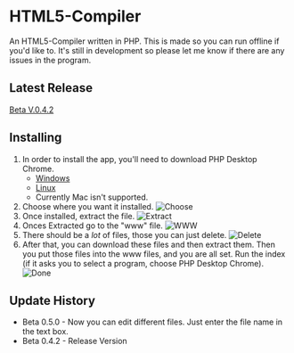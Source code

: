 # HTML5-Compiler
An HTML5-Compiler written in PHP. This is made so you can run offline if you'd like to. It's still in development so please let me know if there are any issues in the program.  

## Latest Release
[Beta V.0.4.2](https://github.com/mamamia5x/HTML5-Compiler/releases/tag/V.0.4.2)  

## Installing
1. In order to install the app, you'll need to download PHP Desktop Chrome.  
   * [Windows](https://github.com/cztomczak/phpdesktop/releases/tag/chrome-v57.0-rc)
   * [Linux](https://github.com/cztomczak/phpdesktop/releases/tag/linux-v72.0)
   * Currently Mac isn't supported. 
2. Choose where you want it installed.
![Choose](https://github.com/mamamia5x/HTML5-Compiler/blob/master/Images/tutorial1.png)
3. Once installed, extract the file.
![Extract](https://github.com/mamamia5x/HTML5-Compiler/blob/master/Images/tutorial2.png)
4. Onces Extracted go to the "www" file.
![WWW](https://github.com/mamamia5x/HTML5-Compiler/blob/master/Images/tutorial4.png)
5. There should be a *lot* of files, those you can just delete.
![Delete](https://github.com/mamamia5x/HTML5-Compiler/blob/master/Images/tutorial3.png)
6. After that, you can download these files and then extract them. Then you put those files into the www files, and you are all set. Run the index (if it asks you to select a program, choose PHP Desktop Chrome).  
![Done](https://github.com/mamamia5x/HTML5-Compiler/blob/master/Images/tutorial5.png)

## Update History
* Beta 0.5.0 - Now you can edit different files. Just enter the file name in the text box.
* Beta 0.4.2 - Release Version 
